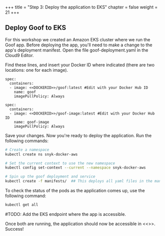 +++
title = "Step 3: Deploy the application to EKS"
chapter = false
weight = 21
+++

## Deploy Goof to EKS

For this workshop we created an Amazon EKS cluster where we run the Goof app. Before deploying the app, you'll need to make a change to the app's deployment manifest. Open the file goof-deployment.yaml in the Cloud9 Editor.

Find these lines, and insert your Docker ID where indicated (there are two locations: one for each image).

```
spec:
  containers:
  - image: <<DOCKERID>>/goof:latest #Edit with your Docker Hub ID
    name: goof
    imagePullPolicy: Always
```
```
spec:
  containers:
  - image: <<DOCKERID>>/goof-image:latest #Edit with your Docker Hub ID
    name: goof-image
    imagePullPolicy: Always
```
Save your changes. Now you're ready to deploy the application. Run the following commands:

```sh
# Create a namespace
kubectl create ns snyk-docker-aws

# Set the current context to use the new namespace
kubectl config set-context --current --namespace snyk-docker-aws

# Spin up the goof deployment and service
kubectl create -f manifests/  ## This deploys all yaml files in the manifests directory
```

To check the status of the pods as the application comes up, use the following command:

```sh
kubectl get all
```

#TODO: Add the EKS endpoint where the app is accessible.

Once both are running, the application should now be accessible in <<<URL>>>. Success!